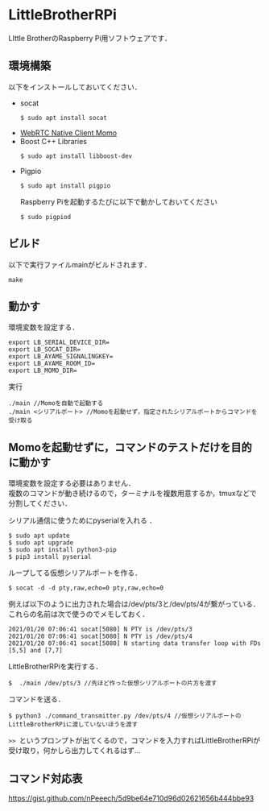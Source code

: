 # LittleBrotherRPi
LIttle BrotherのRaspberry Pi用ソフトウェアです．
## 環境構築
以下をインストールしておいてください．
- socat
    ```
    $ sudo apt install socat
    ```
- [WebRTC Native Client Momo](https://github.com/shiguredo/momo)
- Boost C++ Libraries
    ```
    $ sudo apt install libboost-dev
    ```
- Pigpio
    ```
    $ sudo apt install pigpio
    ```
    Raspberry Piを起動するたびに以下で動かしておいてください
    ```
    $ sudo pigpiod
    ```
## ビルド
以下で実行ファイルmainがビルドされます．
```
make
```

## 動かす
環境変数を設定する．
```
export LB_SERIAL_DEVICE_DIR=
export LB_SOCAT_DIR=
export LB_AYAME_SIGNALINGKEY=
export LB_AYAME_ROOM_ID=
export LB_MOMO_DIR=
```
実行
```
./main //Momoを自動で起動する
./main <シリアルポート> //Momoを起動せず，指定されたシリアルポートからコマンドを受け取る
```

## Momoを起動せずに，コマンドのテストだけを目的に動かす
環境変数を設定する必要はありません．  
複数のコマンドが動き続けるので，ターミナルを複数用意するか，tmuxなどで分割してください．

シリアル通信に使うためにpyserialを入れる  ．
```
$ sudo apt update
$ sudo apt upgrade
$ sudo apt install python3-pip
$ pip3 install pyserial
```
ループしてる仮想シリアルポートを作る．
```
$ socat -d -d pty,raw,echo=0 pty,raw,echo=0
```
例えば以下のように出力された場合は/dev/pts/3と/dev/pts/4が繋がっている．これらの名前は次で使うのでメモしておく．
```
2021/01/20 07:06:41 socat[5080] N PTY is /dev/pts/3
2021/01/20 07:06:41 socat[5080] N PTY is /dev/pts/4
2021/01/20 07:06:41 socat[5080] N starting data transfer loop with FDs [5,5] and [7,7]
```
LittleBrotherRPiを実行する．
```
$  ./main /dev/pts/3 //先ほど作った仮想シリアルポートの片方を渡す
```

コマンドを送る．
```
$ python3 ./command_transmitter.py /dev/pts/4 //仮想シリアルポートのLittleBrotherRPiに渡していないほうを渡す
```
`>> `というプロンプトが出てくるので，コマンドを入力すればLittleBrotherRPiが受け取り，何かしら出力してくれるはず...

## コマンド対応表
https://gist.github.com/nPeeech/5d9be64e710d96d02621656b444bbe93